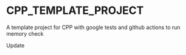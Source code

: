 # CPP_TEMPLATE_PROJECT
A template project for CPP with google tests and github actions to run memory check

Update
